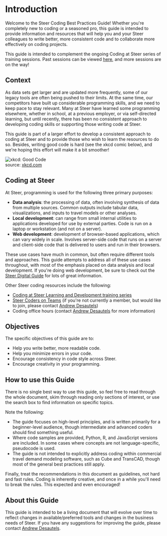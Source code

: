 # Introduction

Welcome to the Steer Coding Best Practices Guide! Whether you're completely new
to coding or a seasoned pro, this guide is intended to provide information and
resources that will help you and your Steer colleagues to write better, more
consistent code and to collaborate more effectively on coding projects.

This guide is intended to complement the ongoing Coding at Steer series of
training sessions. Past sessions can be viewed
[here](https://steer.learnupon.com/catalog/courses/3257694), and more sessions
are on the way!

## Context

As data sets get larger and are updated more frequently, some of our legacy
tools are often being pushed to their limits. At the same time, our competitors
have built up considerable programming skills, and we need to keep pace to stay
relevant. Many at Steer have learned some programming elsewhere, whether in
school, at a previous employer, or via self-directed learning, but until
recently, there has been no consistent approach to developing coding skills or
supporting those writing code at Steer.

This guide is part of a larger effort to develop a consistent approach to coding
at Steer and to provide those who wish to learn the resources to do so. Besides,
writing good code is hard (see the xkcd comic below), and we're hoping this
effort will make it a bit smoother!

![xkcd: Good Code](https://imgs.xkcd.com/comics/good_code.png)  
source: [xkcd.com](https://xkcd.com/844)

## Coding at Steer

At Steer, programming is used for the following three primary purposes:

- **Data analysis**: the processing of data, often involving synthesis of data
  from multiple sources. Common outputs include tabular data, visualizations,
  and inputs to travel models or other analyses.
- **Local development**: can range from small internal utilities to applications
  developed for use by external parties. Code is run on a laptop or workstation
  (and not on a server).
- **Web development**: development of browser-based applications, which can vary
  widely in scale. Involves server-side code that runs on a server and
  client-side code that is delivered to users and run in their browsers.

These use cases have much in common, but often require different tools and
approaches. This guide attempts to address all of these use cases throughout,
with most of the emphasis placed on data analysis and local development. If
you're doing web development, be sure to check out the
[Steer Digital Guide](https://guide.steer-digital.com) for lots of great
information.

Other Steer coding resources include the following:

- [Coding at Steer Learning and Development training series](https://steer.learnupon.com/catalog/courses/3257694)
- [Steer Coders on Teams](https://teams.microsoft.com/l/team/19:3590ab8701d343d59f8e6d563ffa4314@thread.tacv2/conversations?groupId=e20e9c13-bb7c-4b5d-b55d-98a59893147c&tenantId=c1eae432-c4d1-41b4-998c-de12d49f7913)
  (if you're not currently a member, but would like to join, please contact
  [Andrew Desautels](mailto:andrew.desautels@steergroup.com))
- Coding office hours (contact
  [Andrew Desautels](mailto:andrew.desautels@steergroup.com) for more information)

## Objectives

The specific objectives of this guide are to:

- Help you write better, more readable code.
- Help you minimize errors in your code.
- Encourage consistency in code style across Steer.
- Encourage creativity in your programming.

## How to use this Guide

There is no single best way to use this guide, so feel free to read through the
whole document, skim through reading only sections of interest, or use the
search box to find information on specific topics.

Note the following:

- The guide focuses on high-level principles, and is written primarily for a
  beginner-level audience, though intermediate and advanced coders should find
  something useful.
- Where code samples are provided, Python, R, and JavaScript versions are
  included. In some cases where concepts are not language-specific, pseudocode
  is used.
- The guide is not intended to explicitly address coding within commercial
  travel demand modeling software, such as Cube and TransCAD, though most of the
  general best practices still apply.

Finally, treat the recommendations in this document as guidelines, not hard and
fast rules. Coding is inherently creative, and once in a while you'll need to
break the rules. This expected and even encouraged!

## About this Guide

This guide is intended to be a living document that will evolve over time to
reflect changes in available/preferred tools and changes in the business needs
of Steer. If you have any suggestions for improving the guide, please contact
[Andrew Desautels](mailto:andrew.desautels@steergroup.com).
